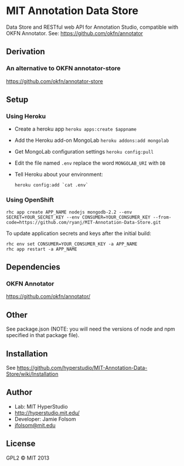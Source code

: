 #  MIT Annotation Data Store
Data Store and RESTful web API for Annotation Studio, compatible with OKFN Annotator. See: https://github.com/okfn/annotator

##  Derivation
### An alternative to OKFN annotator-store
https://github.com/okfn/annotator-store

## Setup
### Using Heroku
+ Create a heroku app `heroku apps:create $appname`
+ Add the Heroku add-on MongoLab `heroku addons:add mongolab`
+ Get MongoLab configuration settings `heroku config:pull`
+ Edit the file named `.env` replace the word `MONGOLAB_URI` with `DB`
+ Tell Heroku about your environment:

    ```heroku config:add `cat .env` ```

### Using OpenShift

    rhc app create APP_NAME nodejs mongodb-2.2 --env SECRET=YOUR_SECRET_KEY --env CONSUMER=YOUR_CONSUMER_KEY --from-code=https://github.com/ryanj/MIT-Annotation-Data-Store.git

To update application secrets and keys after the initial build:

    rhc env set CONSUMER=YOUR_CONSUMER_KEY -a APP_NAME
    rhc app restart -a APP_NAME

## Dependencies
### OKFN Annotator
https://github.com/okfn/annotator/

## Other
See package.json (NOTE: you will need the versions of node and npm specified in that package file).

## Installation
See https://github.com/hyperstudio/MIT-Annotation-Data-Store/wiki/Installation

## Author
- Lab: MIT HyperStudio
- http://hyperstudio.mit.edu/
- Developer: Jamie Folsom
- jfolsom@mit.edu

## License
GPL2
&copy; MIT 2013
